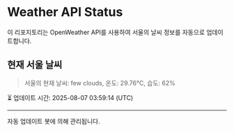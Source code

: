 
# Weather API Status

이 리포지토리는 OpenWeather API를 사용하여 서울의 날씨 정보를 자동으로 업데이트합니다.

## 현재 서울 날씨
> 서울의 현재 날씨: few clouds, 온도: 29.76°C, 습도: 62%

⏳ 업데이트 시간: 2025-08-07 03:59:14 (UTC)

---
자동 업데이트 봇에 의해 관리됩니다.
